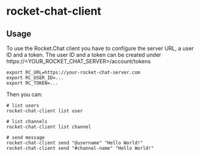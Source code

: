 # rocket-chat-client

## Usage
To use the Rocket.Chat client you have to configure the server URL, a user ID and a token.
The user ID and a token can be created under https://<YOUR_ROCKET_CHAT_SERVER>/account/tokens

```
export RC_URL=https://your-rocket-chat-server.com
export RC_USER_ID=...
export RC_TOKEN=...
```

Then you can:
```shell
# list users
rocket-chat-client list user

# list channels
rocket-chat-client list channel

# send message
rocket-chat-client send "@username" "Hello World!"
rocket-chat-client send "#channel-name" "Hello World!"
```
